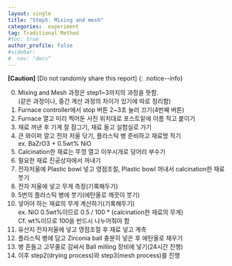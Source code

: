 ```yaml
---
layout: single
title: "Step5. Mixing and mesh"
categories:  experiment
tag: Traditional Method
#toc: true
author_profile: false
#sidebar:
#  nav: "docs"
---
```


**[Caution]** [Do not randomly share this report]
{: .notice--info}

0.	Mixing and Mesh 과정은 step1~3까지의 과정을 뜻함.<br>
(같은 과정이나, 중간 계산 과정의 차이가 있기에 따로 정리함)<br>
1.	Furnace controller에서 stop 버튼 2~3초 눌러 끄기(4번째 버튼)<br>
2.	Furnace 열고 미리 찍어둔 사진 위치대로 포스트잍에 이름 적고 붙이기<br>
3.	재료 꺼낸 후 기계 잘 잠그기, 재료 들고 실험실로 가기<br>
4.	큰 와이퍼 깔고 전자 저울 닦기, 플라스틱 병 준비하고 재료명 적기<br>
   ex. BaZrO3 + 0.5wt% NiO<br>
5.	Calcination한 재료는 뚜껑 열고 이쑤시개로 덩어리 부수기<br>
6.	필요한 재료 진공상자에서 꺼내기<br>
7.	전자저울에 Plastic bowl 넣고 영점조절, Plastic bowl 꺼내서 calcination한 재료 붓기<br>
8.	전자 저울에 넣고 무게 측정(기록해두기)<br>
9.	5번의 플라스틱 병에 붓기(에탄올로 깨끗이 붓기)<br>
10.	넣어야 하는 재료의 무게 계산하기(기록해두기)<br>
  ex. NiO 0.5wt%이므로 0.5 / 100 * (calcination한 재료의 무게)<br>
Cf. wt%이므로 100을 반드시 나누어줘야 함<br>
11.	유산지 전자저울에 넣고 영점조절 후 재료 넣고 계측<br>
12.	플라스틱 병에 담고 Zirconia ball 충분히 넣은 후 에탄올로 채우기<br>
13.	병 흔들고 고무줄로 감싸서 Ball milling 장비에 넣기(24시간 진행)<br>
14.	이후 step2(drying process)와 step3(mesh process)를 진행
